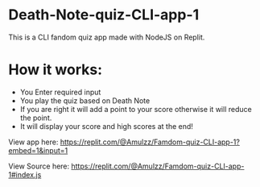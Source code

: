 # Death-Note-quiz-CLI-app-1
This is a CLI fandom quiz app made with NodeJS on Replit.
# How it works: 
* You Enter required input 
* You play the quiz based on Death Note
* If you are right it will add a point to your score otherwise it will reduce the point.
* It will display your score and high scores at the end!

View app here: https://replit.com/@Amulzz/Famdom-quiz-CLI-app-1?embed=1&input=1

View Source here: https://replit.com/@Amulzz/Famdom-quiz-CLI-app-1#index.js
